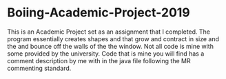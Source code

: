 # Boiing-Academic-Project-2019
This is an Academic Project set as an assignment that I completed. The program essentially creates shapes and that grow and contract in size and the and bounce off the walls of the the window. Not all code is mine with some provided by the university. Code that is mine you will find has a comment description by me with in the java file following the MR commenting standard.
